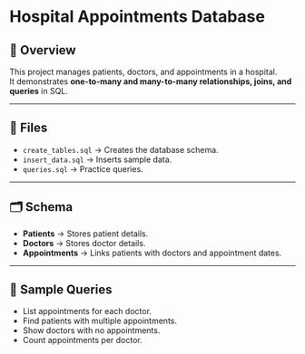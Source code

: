 # Hospital Appointments Database

## 📌 Overview
This project manages patients, doctors, and appointments in a hospital.  
It demonstrates **one-to-many and many-to-many relationships, joins, and queries** in SQL.

---

## 📂 Files
- `create_tables.sql` → Creates the database schema.
- `insert_data.sql` → Inserts sample data.
- `queries.sql` → Practice queries.

---

## 🗂️ Schema
- **Patients** → Stores patient details.  
- **Doctors** → Stores doctor details.  
- **Appointments** → Links patients with doctors and appointment dates.  

---

## 🚀 Sample Queries
- List appointments for each doctor.  
- Find patients with multiple appointments.  
- Show doctors with no appointments.  
- Count appointments per doctor.  

